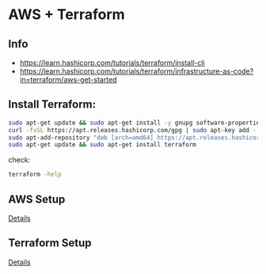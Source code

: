 # AWS + Terraform

## Info
- https://learn.hashicorp.com/tutorials/terraform/install-cli
- https://learn.hashicorp.com/tutorials/terraform/infrastructure-as-code?in=terraform/aws-get-started


## Install Terraform:

```bash
sudo apt-get update && sudo apt-get install -y gnupg software-properties-common curl
curl -fsSL https://apt.releases.hashicorp.com/gpg | sudo apt-key add -
sudo apt-add-repository "deb [arch=amd64] https://apt.releases.hashicorp.com $(lsb_release -cs) main"
sudo apt-get update && sudo apt-get install terraform
```

check:
```bash
terraform -help
```

## AWS Setup

[Details](https://github.com/yuyatinnefeld/terraform/tree/master/aws/setup_aws)



## Terraform Setup 

[Details](https://github.com/yuyatinnefeld/terraform/tree/master/aws/setup_terraform)
